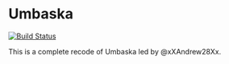 # Umbaska

[![Build Status](http://jenkins.umbaska.t28.net/buildStatus/icon?job=Umbaska)](http://jenkins.umbaska.t28.net/job/Umbaska/)

This is a complete recode of Umbaska led by @xXAndrew28Xx.
